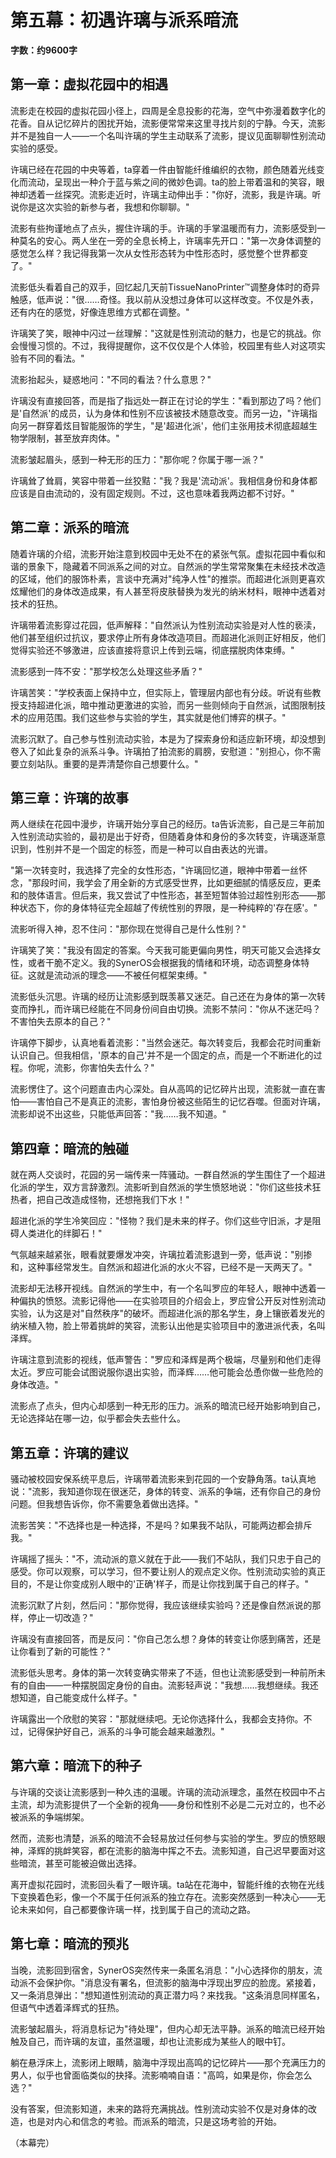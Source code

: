 # 第五幕：初遇许璃与派系暗流

**字数：约9600字**

## 第一章：虚拟花园中的相遇

流影走在校园的虚拟花园小径上，四周是全息投影的花海，空气中弥漫着数字化的花香。自从记忆碎片的困扰开始，流影便常常来这里寻找片刻的宁静。今天，流影并不是独自一人——一个名叫许璃的学生主动联系了流影，提议见面聊聊性别流动实验的感受。

许璃已经在花园的中央等着，ta穿着一件由智能纤维编织的衣物，颜色随着光线变化而流动，呈现出一种介于蓝与紫之间的微妙色调。ta的脸上带着温和的笑容，眼神却透着一丝探究。流影走近时，许璃主动伸出手："你好，流影，我是许璃。听说你是这次实验的新参与者，我想和你聊聊。"

流影有些拘谨地点了点头，握住许璃的手。许璃的手掌温暖而有力，流影感受到一种莫名的安心。两人坐在一旁的全息长椅上，许璃率先开口："第一次身体调整的感觉怎么样？我记得我第一次从女性形态转为中性形态时，感觉整个世界都变了。"

流影低头看着自己的双手，回忆起几天前TissueNanoPrinter™调整身体时的奇异触感，低声说："很……奇怪。我以前从没想过身体可以这样改变。不仅是外表，还有内在的感觉，好像连思维方式都在调整。"

许璃笑了笑，眼神中闪过一丝理解："这就是性别流动的魅力，也是它的挑战。你会慢慢习惯的。不过，我得提醒你，这不仅仅是个人体验，校园里有些人对这项实验有不同的看法。"

流影抬起头，疑惑地问："不同的看法？什么意思？"

许璃没有直接回答，而是指了指远处一群正在讨论的学生："看到那边了吗？他们是'自然派'的成员，认为身体和性别不应该被技术随意改变。而另一边，"许璃指向另一群穿着炫目智能服饰的学生，"是'超进化派'，他们主张用技术彻底超越生物学限制，甚至放弃肉体。"

流影皱起眉头，感到一种无形的压力："那你呢？你属于哪一派？"

许璃耸了耸肩，笑容中带着一丝狡黠："我？我是'流动派'。我相信身份和身体都应该是自由流动的，没有固定规则。不过，这也意味着我两边都不讨好。"

## 第二章：派系的暗流

随着许璃的介绍，流影开始注意到校园中无处不在的紧张气氛。虚拟花园中看似和谐的景象下，隐藏着不同派系之间的对立。自然派的学生常常聚集在未经技术改造的区域，他们的服饰朴素，言谈中充满对"纯净人性"的推崇。而超进化派则更喜欢炫耀他们的身体改造成果，有人甚至将皮肤替换为发光的纳米材料，眼神中透着对技术的狂热。

许璃带着流影穿过花园，低声解释："自然派认为性别流动实验是对人性的亵渎，他们甚至组织过抗议，要求停止所有身体改造项目。而超进化派则正好相反，他们觉得实验还不够激进，应该直接将意识上传到云端，彻底摆脱肉体束缚。"

流影感到一阵不安："那学校怎么处理这些矛盾？"

许璃苦笑："学校表面上保持中立，但实际上，管理层内部也有分歧。听说有些教授支持超进化派，暗中推动更激进的实验，而另一些则倾向于自然派，试图限制技术的应用范围。我们这些参与实验的学生，其实就是他们博弈的棋子。"

流影沉默了。自己参与性别流动实验，本是为了探索身份和适应新环境，却没想到卷入了如此复杂的派系斗争。许璃拍了拍流影的肩膀，安慰道："别担心，你不需要立刻站队。重要的是弄清楚你自己想要什么。"

## 第三章：许璃的故事

两人继续在花园中漫步，许璃开始分享自己的经历。ta告诉流影，自己是三年前加入性别流动实验的，最初是出于好奇，但随着身体和身份的多次转变，许璃逐渐意识到，性别并不是一个固定的标签，而是一种可以自由表达的光谱。

"第一次转变时，我选择了完全的女性形态，"许璃回忆道，眼神中带着一丝怀念，"那段时间，我学会了用全新的方式感受世界，比如更细腻的情感反应，更柔和的肢体语言。但后来，我又尝试了中性形态，甚至短暂体验过超性别形态——那种状态下，你的身体特征完全超越了传统性别的界限，是一种纯粹的'存在感'。"

流影听得入神，忍不住问："那你现在觉得自己是什么性别？"

许璃笑了笑："我没有固定的答案。今天我可能更偏向男性，明天可能又会选择女性，或者干脆不定义。我的SynerOS会根据我的情绪和环境，动态调整身体特征。这就是流动派的理念——不被任何框架束缚。"

流影低头沉思。许璃的经历让流影感到既羡慕又迷茫。自己还在为身体的第一次转变而挣扎，而许璃已经能在不同身份间自由切换。流影不禁问："你从不迷茫吗？不害怕失去原本的自己？"

许璃停下脚步，认真地看着流影："当然会迷茫。每次转变后，我都会花时间重新认识自己。但我相信，'原本的自己'并不是一个固定的点，而是一个不断进化的过程。你呢，流影，你害怕失去什么？"

流影愣住了。这个问题直击内心深处。自从高鸣的记忆碎片出现，流影就一直在害怕——害怕自己不是真正的流影，害怕身份被这些陌生的记忆吞噬。但面对许璃，流影却说不出这些，只能低声回答："我……我不知道。"

## 第四章：暗流的触碰

就在两人交谈时，花园的另一端传来一阵骚动。一群自然派的学生围住了一个超进化派的学生，双方言辞激烈。流影听到自然派的学生愤怒地说："你们这些技术狂热者，把自己改造成怪物，还想拖我们下水！"

超进化派的学生冷笑回应："怪物？我们是未来的样子。你们这些守旧派，才是阻碍人类进化的绊脚石！"

气氛越来越紧张，眼看就要爆发冲突，许璃拉着流影退到一旁，低声说："别掺和，这种事经常发生。自然派和超进化派的水火不容，已经不是一天两天了。"

流影却无法移开视线。自然派的学生中，有一个名叫罗应的年轻人，眼神中透着一种偏执的愤怒。流影记得他——在实验项目的介绍会上，罗应曾公开反对性别流动实验，认为这是对"自然秩序"的破坏。而超进化派的那名学生，身上镶嵌着发光的纳米植入物，脸上带着挑衅的笑容，流影认出他是实验项目中的激进派代表，名叫泽辉。

许璃注意到流影的视线，低声警告："罗应和泽辉是两个极端，尽量别和他们走得太近。罗应可能会试图说服你退出实验，而泽辉……他可能会怂恿你做一些危险的身体改造。"

流影点了点头，但内心却感到一种无形的压力。派系的暗流已经开始影响到自己，无论选择站在哪一边，似乎都会失去些什么。

## 第五章：许璃的建议

骚动被校园安保系统平息后，许璃带着流影来到花园的一个安静角落。ta认真地说："流影，我知道你现在很迷茫，身体的转变、派系的争端，还有你自己的身份问题。但我想告诉你，你不需要急着做出选择。"

流影苦笑："不选择也是一种选择，不是吗？如果我不站队，可能两边都会排斥我。"

许璃摇了摇头："不，流动派的意义就在于此——我们不站队，我们只忠于自己的感受。你可以观察，可以学习，但不要让别人的观点定义你。性别流动实验的真正目的，不是让你变成别人眼中的'正确'样子，而是让你找到属于自己的样子。"

流影沉默了片刻，然后问："那你觉得，我应该继续实验吗？还是像自然派说的那样，停止一切改造？"

许璃没有直接回答，而是反问："你自己怎么想？身体的转变让你感到痛苦，还是让你看到了新的可能性？"

流影低头思考。身体的第一次转变确实带来了不适，但也让流影感受到一种前所未有的自由——一种摆脱固定身份的自由。流影轻声说："我想……我想继续。我还想知道，自己能变成什么样子。"

许璃露出一个欣慰的笑容："那就继续吧。无论你选择什么，我都会支持你。不过，记得保护好自己，派系的斗争可能会越来越激烈。"

## 第六章：暗流下的种子

与许璃的交谈让流影感到一种久违的温暖。许璃的流动派理念，虽然在校园中不占主流，却为流影提供了一个全新的视角——身份和性别不必是二元对立的，也不必被派系的争端绑架。

然而，流影也清楚，派系的暗流不会轻易放过任何参与实验的学生。罗应的愤怒眼神，泽辉的挑衅笑容，都在流影的脑海中挥之不去。流影知道，自己迟早要面对这些暗流，甚至可能被迫做出选择。

离开虚拟花园时，流影回头看了一眼许璃。ta站在花海中，智能纤维的衣物在光线下变换着色彩，像一个不属于任何派系的独立存在。流影突然感到一种决心——无论未来如何，自己都要像许璃一样，找到属于自己的流动之路。

## 第七章：暗流的预兆

当晚，流影回到宿舍，SynerOS突然传来一条匿名消息："小心选择你的朋友，流动派不会保护你。"消息没有署名，但流影的脑海中浮现出罗应的脸庞。紧接着，又一条消息弹出："想知道性别流动的真正潜力吗？来找我。"这条消息同样匿名，但语气中透着泽辉式的狂热。

流影皱起眉头，将消息标记为"待处理"，但内心却无法平静。派系的暗流已经开始触及自己，而许璃的友谊，虽然温暖，却也让流影成为某些人的眼中钉。

躺在悬浮床上，流影闭上眼睛，脑海中浮现出高鸣的记忆碎片——那个充满压力的男人，似乎也曾面临类似的抉择。流影喃喃自语："高鸣，如果是你，你会怎么选？"

没有答案，但流影知道，未来的路将充满挑战。性别流动实验不仅是对身体的改造，也是对内心和信念的考验。而派系的暗流，只是这场考验的开始。

（本幕完） 